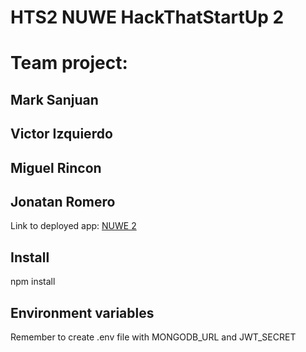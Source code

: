 # HTS2 NUWE HackThatStartUp 2
# Team project:
## Mark Sanjuan
## Victor Izquierdo
## Miguel Rincon
## Jonatan Romero

Link to deployed app: [NUWE 2](https://https://hts2.herokuapp.com/)
## Install
npm install

## Environment variables
Remember to create .env file with MONGODB_URL and JWT_SECRET